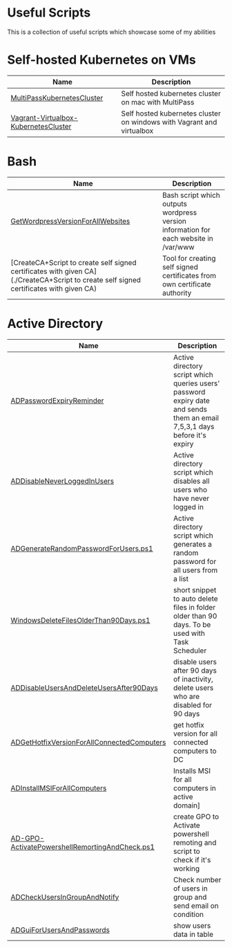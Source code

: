 
# Useful Scripts
This is a collection of useful scripts which showcase some of my abilities 

# Self-hosted Kubernetes on VMs
| Name      | Description |
| ----------- | ----------- |
| [MultiPassKubernetesCluster](./MultiPassKubernetesCluster) | Self hosted kubernetes cluster on mac with MultiPass |
| [Vagrant-Virtualbox-KubernetesCluster](./Vagrant-Virtualbox-KubernetesCluster) | Self hosted kubernetes cluster on windows with Vagrant and virtualbox |

# Bash
| Name      | Description |
| ----------- | ----------- |
| [GetWordpressVersionForAllWebsites](./GetWordpressVersionForAllWebsites) | Bash script which outputs wordpress version information for each website in /var/www |
| [CreateCA+Script to create self signed certificates with given CA](./CreateCA+Script to create self signed certificates with given CA) | Tool for creating self signed certificates from own certificate authority |

# Active Directory
| Name      | Description |
| ----------- | ----------- |
| [ADPasswordExpiryReminder](./ADPasswordExpiryReminder) | Active directory script which queries users' password expiry date and sends them an email 7,5,3,1 days before it's expiry |
| [ADDisableNeverLoggedInUsers](./ADDisableNeverLoggedInUsers) | Active directory script which disables all users who have never logged in |
| [ADGenerateRandomPasswordForUsers.ps1](./ADGenerateRandomPasswordForUsers.ps1) | Active directory script which generates a random password for all users from a list |
| [WindowsDeleteFilesOlderThan90Days.ps1](./WindowsDeleteFilesOlderThan90Days.ps1) | short snippet to auto delete files in folder older than 90 days. To be used with Task Scheduler |
| [ADDisableUsersAndDeleteUsersAfter90Days](./ADDisableUsersAndDeleteUsersAfter90Days) | disable users after 90 days of inactivity, delete users who are disabled for 90 days |
| [ADGetHotfixVersionForAllConnectedComputers](./ADGetHotfixVersionForAllConnectedComputers) | get hotfix version for all connected computers to DC |
| [ADInstallMSIForAllComputers](./ADInstallMSIForAllComputers) | Installs MSI for all computers in active domain] |
| [AD-GPO-ActivatePowershellRemortingAndCheck.ps1](./AD-GPO-ActivatePowershellRemortingAndCheck.ps1) | create GPO to Activate powershell remoting and script to check if it's working |
| [ADCheckUsersInGroupAndNotify](./ADCheckUsersInGroupAndNotify) | Check number of users in group and send email on condition |
| [ADGuiForUsersAndPasswords](./ADGuiForUsersAndPasswords) | show users data in table |


